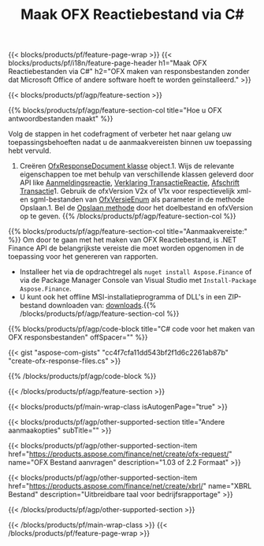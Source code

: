 ﻿---
title: Maak OFX Reactiebestand via C#
description: Voorbeeldcode voor het maken van OFX antwoordbestand. Gebruik API voorbeeldcode voor het genereren van batch-OFX responsbestanden binnen .NET-gebaseerde applicaties. 
url: /nl/net/create/ofx-response/
family: finance
platformtag: net
feature: create
informat: OFX Response
outformat: 
otherformats: OFX Response
---
{{< blocks/products/pf/feature-page-wrap >}}
{{< blocks/products/pf/i18n/feature-page-header h1="Maak OFX Reactiebestanden via C#" h2="OFX maken van responsbestanden zonder dat Microsoft Office of andere software hoeft te worden geïnstalleerd." >}}

{{< blocks/products/pf/agp/feature-section >}}

{{% blocks/products/pf/agp/feature-section-col title="Hoe u OFX antwoordbestanden maakt" %}}

Volg de stappen in het codefragment of verbeter het naar gelang uw toepassingsbehoeften nadat u de aanmaakvereisten binnen uw toepassing hebt vervuld.

1. Creëren [OfxResponseDocument klasse](https://apireference.aspose.com/finance/net/aspose.finance.ofx/ofxresponsedocument) object.1. Wijs de relevante eigenschappen toe met behulp van verschillende klassen geleverd door API like [Aanmeldingsreactie](https://apireference.aspose.com/finance/net/aspose.finance.ofx.signon/signonresponse),  [Verklaring TransactieReactie](https://apireference.aspose.com/finance/net/aspose.finance.ofx.bank/statementtransactionresponse), [Afschrift Transactie](https://apireference.aspose.com/finance/net/aspose.finance.ofx/statementtransaction)1. Gebruik de ofxVersion V2x of V1x voor respectievelijk xml- en sgml-bestanden van [OfxVersieEnum](https://apireference.aspose.com/finance/net/aspose.finance.ofx/ofxversionenum) als parameter in de methode Opslaan.1. Bel de [Opslaan methode](https://apireference.aspose.com/finance/net/aspose.finance.ofx/ofxresponsedocument/methods/save) door het doelbestand en ofxVersion op te geven.
{{% /blocks/products/pf/agp/feature-section-col %}}

{{% blocks/products/pf/agp/feature-section-col title="Aanmaakvereiste:" %}}
Om door te gaan met het maken van OFX Reactiebestand, is .NET Finance API de belangrijkste vereiste die moet worden opgenomen in de toepassing voor het genereren van rapporten. 
- Installeer het via de opdrachtregel als ```nuget install Aspose.Finance``` of via de Package Manager Console van Visual Studio met ```Install-Package Aspose.Finance```.
- U kunt ook het offline MSI-installatieprogramma of DLL's in een ZIP-bestand downloaden van: [downloads](https://downloads.aspose.com/finance/net).{{% /blocks/products/pf/agp/feature-section-col %}}

{{% blocks/products/pf/agp/code-block title="C# code voor het maken van OFX responsbestanden" offSpacer="" %}}

{{< gist "aspose-com-gists" "cc4f7cfa11dd543bf2f1d6c2261ab87b" "create-ofx-response-files.cs" >}}

{{% /blocks/products/pf/agp/code-block %}}

{{< /blocks/products/pf/agp/feature-section >}}

{{< blocks/products/pf/main-wrap-class isAutogenPage="true" >}}

{{< blocks/products/pf/agp/other-supported-section title="Andere aanmaakopties" subTitle="" >}}

{{< blocks/products/pf/agp/other-supported-section-item href="https://products.aspose.com/finance/net/create/ofx-request/" name="OFX Bestand aanvragen" description="1.03 of 2.2 Formaat" >}}

{{< blocks/products/pf/agp/other-supported-section-item href="https://products.aspose.com/finance/net/create/xbrl/" name="XBRL Bestand" description="Uitbreidbare taal voor bedrijfsrapportage" >}}

{{< /blocks/products/pf/agp/other-supported-section >}}

{{< /blocks/products/pf/main-wrap-class >}}
{{< /blocks/products/pf/feature-page-wrap >}}